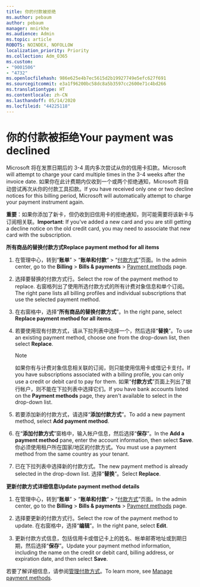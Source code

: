 ```yaml
---
title: 你的付款被拒绝
ms.author: pebaum
author: pebaum
manager: mnirkhe
ms.audience: Admin
ms.topic: article
ROBOTS: NOINDEX, NOFOLLOW
localization_priority: Priority
ms.collection: Adm_O365
ms.custom:
- "9001506"
- "4732"
ms.openlocfilehash: 986e625e4b7ec5615d2b19927749e5efc627f691
ms.sourcegitcommit: e3a1f96200bc58dc8a5b3597cc2600e71c4bd266
ms.translationtype: HT
ms.contentlocale: zh-CN
ms.lasthandoff: 05/14/2020
ms.locfileid: "44225118"
---
```

# <a name="your-payment-was-declined"></a><span data-ttu-id="529ca-102">你的付款被拒绝</span><span class="sxs-lookup"><span data-stu-id="529ca-102">Your payment was declined</span></span>

<span data-ttu-id="529ca-103">Microsoft 将在发票日期后的 3-4 周内多次尝试从你的信用卡扣款。</span><span class="sxs-lookup"><span data-stu-id="529ca-103">Microsoft will attempt to charge your card multiple times in the 3-4 weeks after the invoice date.</span></span>  <span data-ttu-id="529ca-104">如果你在此计费期内仅收到一个或两个拒绝通知，Microsoft 将自动尝试再次从你的付款工具扣款。</span><span class="sxs-lookup"><span data-stu-id="529ca-104">If you have received only one or two decline notices for this billing period, Microsoft will automatically attempt to charge your payment instrument again.</span></span>  

<span data-ttu-id="529ca-105">**重要**：如果你添加了新卡，但仍收到旧信用卡的拒绝通知，则可能需要将该新卡与订阅相关联。</span><span class="sxs-lookup"><span data-stu-id="529ca-105">**Important**: If you've added a new card and you are still getting a decline notice on the old credit card, you may need to associate that new card with the subscription.</span></span>

<span data-ttu-id="529ca-106">**所有商品的替换付款方式**</span><span class="sxs-lookup"><span data-stu-id="529ca-106">**Replace payment method for all items**</span></span>

1. <span data-ttu-id="529ca-107">在管理中心，转到“**账单**” > “**账单和付款**“ > “[付款方式](https://go.microsoft.com/fwlink/p/?linkid=2018806)”页面。</span><span class="sxs-lookup"><span data-stu-id="529ca-107">In the admin center, go to the **Billing** > **Bills & payments** > [Payment methods](https://go.microsoft.com/fwlink/p/?linkid=2018806) page.</span></span>

2. <span data-ttu-id="529ca-108">选择要替换的付款方式行。</span><span class="sxs-lookup"><span data-stu-id="529ca-108">Select the row of the payment method to replace.</span></span> <span data-ttu-id="529ca-109">右窗格列出了使用所选付款方式的所有计费对象信息和单个订阅。</span><span class="sxs-lookup"><span data-stu-id="529ca-109">The right pane lists all billing profiles and individual subscriptions that use the selected payment method.</span></span>

3. <span data-ttu-id="529ca-110">在右窗格中，选择“**所有商品的替换付款方式**”。</span><span class="sxs-lookup"><span data-stu-id="529ca-110">In the right pane, select **Replace payment method for all items**.</span></span>

4. <span data-ttu-id="529ca-111">若要使用现有付款方式，请从下拉列表中选择一个，然后选择“**替换**”。</span><span class="sxs-lookup"><span data-stu-id="529ca-111">To use an existing payment method, choose one from the drop-down list, then select **Replace**.</span></span>

    > [!NOTE]
    > <span data-ttu-id="529ca-112">如果你有与计费对象信息相关联的订阅，则只能使用信用卡或借记卡支付。</span><span class="sxs-lookup"><span data-stu-id="529ca-112">If you have subscriptions associated with a billing profile, you can only use a credit or debit card to pay for them.</span></span> <span data-ttu-id="529ca-113">如果“**付款方式**”页面上列出了银行帐户，则不能在下拉列表中选择它们。</span><span class="sxs-lookup"><span data-stu-id="529ca-113">If you have bank accounts listed on the **Payment methods** page, they aren't available to select in the drop-down list.</span></span>

5. <span data-ttu-id="529ca-114">若要添加新的付款方式，请选择“**添加付款方式**”。</span><span class="sxs-lookup"><span data-stu-id="529ca-114">To add a new payment method, select **Add payment method**.</span></span>

6. <span data-ttu-id="529ca-115">在“**添加付款方式**”窗格中，输入帐户信息，然后选择“**保存**”。</span><span class="sxs-lookup"><span data-stu-id="529ca-115">In the **Add a payment method** pane, enter the account information, then select **Save**.</span></span> <span data-ttu-id="529ca-116">你必须使用租户所在国家/地区的付款方式。</span><span class="sxs-lookup"><span data-stu-id="529ca-116">You must use a payment method from the same country as your tenant.</span></span>

7. <span data-ttu-id="529ca-117">已在下拉列表中选择新的付款方式。</span><span class="sxs-lookup"><span data-stu-id="529ca-117">The new payment method is already selected in the drop-down list.</span></span> <span data-ttu-id="529ca-118">选择“**替换**”。</span><span class="sxs-lookup"><span data-stu-id="529ca-118">Select **Replace**.</span></span>

<span data-ttu-id="529ca-119">**更新付款方式详细信息**</span><span class="sxs-lookup"><span data-stu-id="529ca-119">**Update payment method details**</span></span>

1. <span data-ttu-id="529ca-120">在管理中心，转到“**账单**” > “**账单和付款**“ > “[付款方式](https://go.microsoft.com/fwlink/p/?linkid=2018806)”页面。</span><span class="sxs-lookup"><span data-stu-id="529ca-120">In the admin center, go to the **Billing** > **Bills & payments** > [Payment methods](https://go.microsoft.com/fwlink/p/?linkid=2018806) page.</span></span>

2. <span data-ttu-id="529ca-121">选择要更新的付款方式行。</span><span class="sxs-lookup"><span data-stu-id="529ca-121">Select the row of the payment method to update.</span></span> <span data-ttu-id="529ca-122">在右窗格中，选择“**编辑**”。</span><span class="sxs-lookup"><span data-stu-id="529ca-122">In the right pane, select **Edit**.</span></span>

3. <span data-ttu-id="529ca-123">更新付款方式信息，包括信用卡或借记卡上的姓名、帐单邮寄地址或到期日期，然后选择“**保存**”。</span><span class="sxs-lookup"><span data-stu-id="529ca-123">Update your payment method information, including the name on the credit or debit card, billing address, or expiration date, and then select **Save**.</span></span>

<span data-ttu-id="529ca-124">若要了解详细信息，请参阅[管理付款方式](https://docs.microsoft.com/microsoft-365/commerce/billing-and-payments/manage-payment-methods)。</span><span class="sxs-lookup"><span data-stu-id="529ca-124">To learn more, see [Manage payment methods](https://docs.microsoft.com/microsoft-365/commerce/billing-and-payments/manage-payment-methods).</span></span>